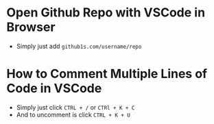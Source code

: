 # Open Github Repo with VSCode in Browser
- Simply just add `github1s.com/username/repo`

# How to Comment Multiple Lines of Code in VSCode
- Simply just click `CTRL + /` or `CTRl + K + C`
- And to uncomment is click `CTRL + K + U`